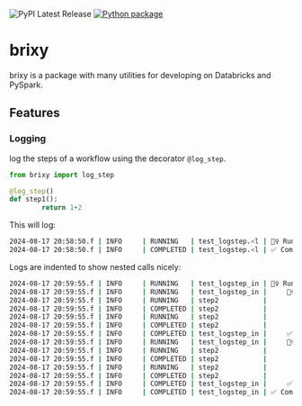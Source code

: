 ![PyPI Latest Release](https://img.shields.io/pypi/v/brixy.svg)
[![Python package](https://github.com/egde/brixy/actions/workflows/python-package.yml/badge.svg)](https://github.com/egde/brixy/actions/workflows/python-package.yml)

# brixy

brixy is a package with many utilities for developing on Databricks and PySpark.

## Features

### Logging
log the steps of a workflow using the decorator `@log_step`.

```py
from brixy import log_step

@log_step()
def step1():
        return 1+2
```

This will log:
```sh
2024-08-17 20:58:50.f | INFO     | RUNNING   | test_logstep.<l | 🏃‍♀️ Running step1
2024-08-17 20:58:50.f | INFO     | COMPLETED | test_logstep.<l | ✅ Completed running step1
```

Logs are indented to show nested calls nicely:
```sh
2024-08-17 20:59:55.f | INFO     | RUNNING   | test_logstep_in | 🏃‍♀️ Running step_a
2024-08-17 20:59:55.f | INFO     | RUNNING   | test_logstep_in |     🏃‍♀️ Running step1
2024-08-17 20:59:55.f | INFO     | RUNNING   | step2           |         🏃‍♀️ Running step2
2024-08-17 20:59:55.f | INFO     | COMPLETED | step2           |         ✅ Completed running step2
2024-08-17 20:59:55.f | INFO     | RUNNING   | step2           |         🏃‍♀️ Running step2
2024-08-17 20:59:55.f | INFO     | COMPLETED | step2           |         ✅ Completed running step2
2024-08-17 20:59:55.f | INFO     | COMPLETED | test_logstep_in |     ✅ Completed running step1
2024-08-17 20:59:55.f | INFO     | RUNNING   | test_logstep_in |     🏃‍♀️ Running step1
2024-08-17 20:59:55.f | INFO     | RUNNING   | step2           |         🏃‍♀️ Running step2
2024-08-17 20:59:55.f | INFO     | COMPLETED | step2           |         ✅ Completed running step2
2024-08-17 20:59:55.f | INFO     | RUNNING   | step2           |         🏃‍♀️ Running step2
2024-08-17 20:59:55.f | INFO     | COMPLETED | step2           |         ✅ Completed running step2
2024-08-17 20:59:55.f | INFO     | COMPLETED | test_logstep_in |     ✅ Completed running step1
2024-08-17 20:59:55.f | INFO     | COMPLETED | test_logstep_in | ✅ Completed running step_a
```


